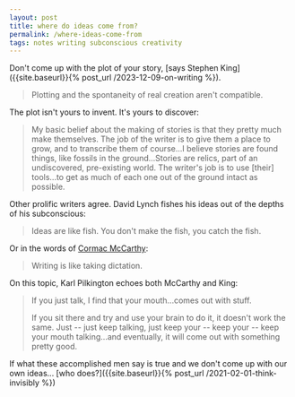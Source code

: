 ```yaml
---
layout: post
title: where do ideas come from?
permalink: /where-ideas-come-from
tags: notes writing subconscious creativity
---
```


Don't come up with the plot of your story, [says Stephen King]({{site.baseurl}}{% post_url /2023-12-09-on-writing %}).
<!--more-->

> Plotting and the spontaneity of real creation aren't compatible.

The plot isn't yours to invent.
It's yours to discover:

> My basic belief about the making of stories is that they pretty much make themselves. The job of the writer is to give them a place to grow, and to transcribe them of course...I believe stories are found things, like fossils in the ground...Stories are relics, part of an undiscovered, pre-existing world. The writer's job is to use [their] tools...to get as much of each one out of the ground intact as possible.

Other prolific writers agree.
David Lynch fishes his ideas out of the depths of his subconscious:

> Ideas are like fish. You don't make the fish, you catch the fish.

Or in the words of [Cormac McCarthy](https://www.santafe.edu/news-center/news/cormac-and-sfi-abiding-friendship):

> Writing is like taking dictation.

On this topic, Karl Pilkington echoes both McCarthy and King:

> If you just talk, I find that your mouth...comes out with stuff.
>
> If you sit there and try and use your brain to do it, it doesn't work the same. Just -- just keep talking, just keep your -- keep your -- keep your mouth talking...and eventually, it will come out with something pretty good.

If what these accomplished men say is true and we don't come up with our own ideas... [who does?]({{site.baseurl}}{% post_url /2021-02-01-think-invisibly %})
